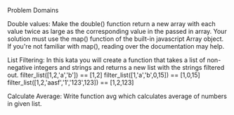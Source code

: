 Problem Domains

Double values:
Make the double() function return a new array with each value twice as large as the corresponding value in the passed in array. Your solution must use the map() function of the built-in javascript Array object. If you're not familiar with map(), reading over the documentation may help.

List Filtering:
In this kata you will create a function that takes a list of non-negative integers and strings and returns a new list with the strings filtered out.
filter_list([1,2,'a','b']) == [1,2]
filter_list([1,'a','b',0,15]) == [1,0,15]
filter_list([1,2,'aasf','1','123',123]) == [1,2,123]

Calculate Average:
Write function avg which calculates average of numbers in given list.
